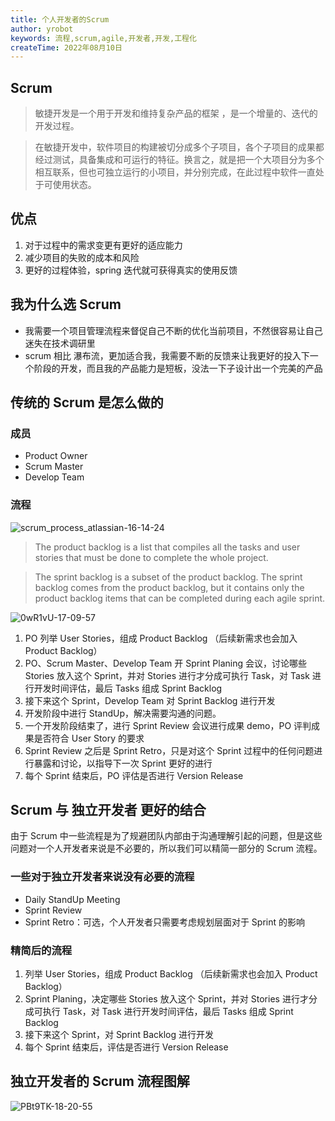 ```yaml
---
title: 个人开发者的Scrum
author: yrobot
keywords: 流程,scrum,agile,开发者,开发,工程化
createTime: 2022年08月10日
---
```


## Scrum

> 敏捷开发是一个用于开发和维持复杂产品的框架 ，是一个增量的、迭代的开发过程。

> 在敏捷开发中，软件项目的构建被切分成多个子项目，各个子项目的成果都经过测试，具备集成和可运行的特征。换言之，就是把一个大项目分为多个相互联系，但也可独立运行的小项目，并分别完成，在此过程中软件一直处于可使用状态。

## 优点

1. 对于过程中的需求变更有更好的适应能力
2. 减少项目的失败的成本和风险
3. 更好的过程体验，spring 迭代就可获得真实的使用反馈

## 我为什么选 Scrum

- 我需要一个项目管理流程来督促自己不断的优化当前项目，不然很容易让自己迷失在技术调研里
- scrum 相比 瀑布流，更加适合我，我需要不断的反馈来让我更好的投入下一个阶段的开发，而且我的产品能力是短板，没法一下子设计出一个完美的产品

## 传统的 Scrum 是怎么做的

### 成员

- Product Owner
- Scrum Master
- Develop Team

### 流程

![scrum_process_atlassian-16-14-24](https://images.yrobot.top/2022-08-10/scrum_process_atlassian-16-14-24.svg)

> The product backlog is a list that compiles all the tasks and user stories that must be done to complete the whole project.

> The sprint backlog is a subset of the product backlog. The sprint backlog comes from the product backlog, but it contains only the product backlog items that can be completed during each agile sprint.

![0wR1vU-17-09-57](https://images.yrobot.top/2022-08-10/0wR1vU-17-09-57.jpg)

1. PO 列举 User Stories，组成 Product Backlog （后续新需求也会加入 Product Backlog）
2. PO、Scrum Master、Develop Team 开 Sprint Planing 会议，讨论哪些 Stories 放入这个 Sprint，并对 Stories 进行才分成可执行 Task，对 Task 进行开发时间评估，最后 Tasks 组成 Sprint Backlog
3. 接下来这个 Sprint，Develop Team 对 Sprint Backlog 进行开发
4. 开发阶段中进行 StandUp，解决需要沟通的问题。
5. 一个开发阶段结束了，进行 Sprint Review 会议进行成果 demo，PO 评判成果是否符合 User Story 的要求
6. Sprint Review 之后是 Sprint Retro，只是对这个 Sprint 过程中的任何问题进行暴露和讨论，以指导下一次 Sprint 更好的进行
7. 每个 Sprint 结束后，PO 评估是否进行 Version Release

## Scrum 与 独立开发者 更好的结合

由于 Scrum 中一些流程是为了规避团队内部由于沟通理解引起的问题，但是这些问题对一个人开发者来说是不必要的，所以我们可以精简一部分的 Scrum 流程。

### 一些对于独立开发者来说没有必要的流程

- Daily StandUp Meeting
- Sprint Review
- Sprint Retro：可选，个人开发者只需要考虑规划层面对于 Sprint 的影响

### 精简后的流程

1. 列举 User Stories，组成 Product Backlog （后续新需求也会加入 Product Backlog）
2. Sprint Planing，决定哪些 Stories 放入这个 Sprint，并对 Stories 进行才分成可执行 Task，对 Task 进行开发时间评估，最后 Tasks 组成 Sprint Backlog
3. 接下来这个 Sprint，对 Sprint Backlog 进行开发
4. 每个 Sprint 结束后，评估是否进行 Version Release

## 独立开发者的 Scrum 流程图解

![PBt9TK-18-20-55](https://images.yrobot.top/2022-08-10/PBt9TK-18-20-55.png)
